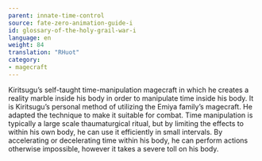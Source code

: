 ```yaml
---
parent: innate-time-control
source: fate-zero-animation-guide-i
id: glossary-of-the-holy-grail-war-i
language: en
weight: 84
translation: "RHuot"
category:
- magecraft
---
```


Kiritsugu’s self-taught time-manipulation magecraft in which he creates a reality marble inside his body in order to manipulate time inside his body. It is Kiritsugu’s personal method of utilizing the Emiya family’s magecraft. He adapted the technique to make it suitable for combat. Time manipulation is typically a large scale thaumaturgical ritual, but by limiting the effects to within his own body, he can use it efficiently in small intervals. By accelerating or decelerating time within his body, he can perform actions otherwise impossible, however it takes a severe toll on his body.
